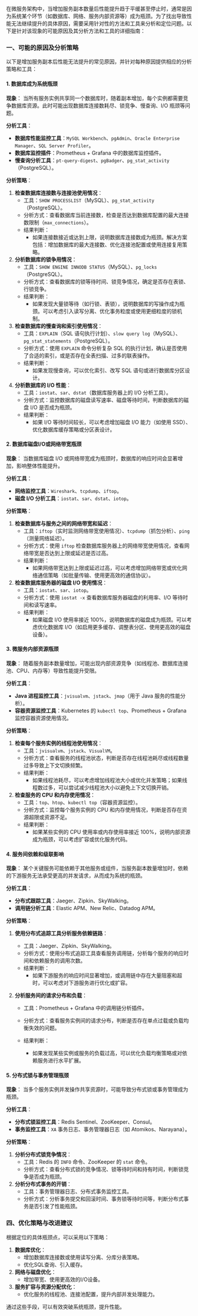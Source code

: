 在微服务架构中，当增加服务副本数量后性能提升趋于平缓甚至停止时，通常是因为系统某个环节（如数据库、网络、服务内部资源等）成为瓶颈。为了找出导致性能无法继续提升的具体原因，需要采用针对性的方法和工具来分析和定位问题。以下是针对该现象的可能原因及其分析方法和工具的详细指南：

### 一、可能的原因及分析策略

以下是增加服务副本后性能无法提升的常见原因，并针对每种原因提供相应的分析策略和工具：

#### 1. **数据库成为系统瓶颈**

**现象**： 当所有服务实例共享同一个数据库时，随着副本增加，每个实例都需要竞争数据库资源。此时可能出现数据库连接数耗尽、锁竞争、慢查询、I/O 瓶颈等问题。

**分析工具**：

- **数据库性能监控工具**：`MySQL Workbench`、`pgAdmin`、`Oracle Enterprise Manager`、`SQL Server Profiler`。
- **数据库监控插件**：Prometheus + Grafana 中的数据库监控插件。
- **慢查询分析工具**：`pt-query-digest`、`pgBadger`、`pg_stat_activity`（PostgreSQL）。

**分析策略**：

1. **检查数据库连接数与连接池使用情况**：
   - 工具：`SHOW PROCESSLIST`（MySQL）、`pg_stat_activity`（PostgreSQL）。
   - 分析方式：查看数据库当前连接数，检查是否达到数据库配置的最大连接数限制（`max_connections`）。
   - 结果判断：
     - 如果连接数接近或达到上限，说明数据库连接数成为瓶颈。解决方案包括：增加数据库的最大连接数、优化连接池配置或使用连接复用策略。
2. **分析数据库的锁争用情况**：
   - 工具：`SHOW ENGINE INNODB STATUS`（MySQL）、`pg_locks`（PostgreSQL）。
   - 分析方式：查看数据库的锁等待时间、锁竞争情况，确定是否存在表锁、行锁竞争。
   - 结果判断：
     - 如果发现大量锁等待（如行锁、表锁），说明数据库的写操作成为瓶颈。可以考虑引入读写分离、优化事务粒度或使用更细粒度的锁机制。
3. **检查数据库的慢查询和索引使用情况**：
   - 工具：`EXPLAIN`（SQL 语句执行计划）、`slow query log`（MySQL）、`pg_stat_statements`（PostgreSQL）。
   - 分析方式：使用 `EXPLAIN` 命令分析复杂 SQL 的执行计划，确认是否使用了合适的索引，或是否存在全表扫描、过多的联表操作。
   - 结果判断：
     - 如果发现慢查询，可以优化索引、改写 SQL 语句或进行数据库分区设计。
4. **分析数据库的 I/O 性能**：
   - 工具：`iostat`、`sar`、`dstat`（数据库服务器上的 I/O 分析工具）。
   - 分析方式：监控数据库的磁盘读写速率、磁盘等待时间，判断数据库的磁盘 I/O 是否成为瓶颈。
   - 结果判断：
     - 如果 I/O 等待时间较长，可以考虑增加磁盘 I/O 能力（如使用 SSD）、优化数据库缓存策略或分区表设计。

#### 2. **数据库磁盘I/O或网络带宽瓶颈**

**现象**： 当数据库磁盘 I/O 或网络带宽成为瓶颈时，数据库的响应时间会显著增加，影响整体性能提升。

**分析工具**：

- **网络监控工具**：`Wireshark`、`tcpdump`、`iftop`。
- **磁盘 I/O 分析工具**：`iostat`、`sar`、`dstat`、`iotop`。

**分析策略**：

1. **检查数据库与服务之间的网络带宽和延迟**：
   - 工具：`iftop`（实时监测网络带宽使用情况）、`tcpdump`（抓包分析）、`ping`（测量网络延迟）。
   - 分析方式：使用 `iftop` 检查数据库服务器上的网络带宽使用情况，查看网络带宽是否达到上限或延迟是否过高。
   - 结果判断：
     - 如果网络带宽达到上限或延迟过高，可以考虑增加网络带宽或优化网络通信策略（如批量传输、使用更高效的通信协议）。
2. **检查数据库服务器的磁盘 I/O 使用情况**：
   - 工具：`iostat`、`sar`、`iotop`。
   - 分析方式：使用 `iostat -x` 查看数据库服务器磁盘的利用率、I/O 等待时间和读写速率。
   - 结果判断：
     - 如果磁盘 I/O 使用率接近 100%，说明数据库的磁盘成为瓶颈。可以考虑优化数据库 I/O（如启用更多缓存、调整表分区、使用更高效的磁盘设备）。

#### 3. **微服务内部资源瓶颈**

**现象**： 随着服务副本数量增加，可能出现内部资源竞争（如线程池、数据库连接池、CPU、内存等）导致性能提升受限。

**分析工具**：

- **Java 进程监控工具**：`jvisualvm`、`jstack`、`jmap`（用于 Java 服务的性能分析）。
- **容器资源监控工具**：Kubernetes 的 `kubectl top`、Prometheus + Grafana 监控容器资源使用情况。

**分析策略**：

1. **检查每个服务实例的线程池使用情况**：
   - 工具：`jvisualvm`、`jstack`、`VisualVM`。
   - 分析方式：查看服务的线程池状态，判断是否存在线程池耗尽或线程数量过多导致上下文切换频繁。
   - 结果判断：
     - 如果线程池耗尽，可以考虑增加线程池大小或优化并发策略；如果线程数过多，可以尝试减少线程池大小以避免上下文切换开销。
2. **检查服务的 CPU 和内存使用情况**：
   - 工具：`top`、`htop`、`kubectl top`（容器资源监控）。
   - 分析方式：监控每个服务实例的 CPU 和内存使用情况，判断是否存在资源超限或资源不足。
   - 结果判断：
     - 如果某些实例的 CPU 使用率或内存使用率接近 100%，说明内部资源成为瓶颈，可以考虑扩容或优化服务代码。

#### 4. **服务间依赖和级联影响**

**现象**： 某个关键服务可能依赖于其他服务或组件，当服务副本数量增加时，依赖的下游服务无法承受更高的并发请求，从而成为系统的瓶颈。

**分析工具**：

- **分布式跟踪工具**：Jaeger、Zipkin、SkyWalking。
- **调用链分析工具**：Elastic APM、New Relic、Datadog APM。

**分析策略**：

1. **使用分布式追踪工具分析服务依赖链路**：

   - 工具：Jaeger、Zipkin、SkyWalking。
   - 分析方式：使用分布式追踪工具查看服务调用链，分析每个服务的响应时间和依赖服务的调用次数。
   - 结果判断：
     - 如果下游服务的响应时间显著增加，或调用链中存在大量阻塞和超时，可以考虑对下游服务进行优化或扩容。

2. **分析服务间的请求分布和负载**：

   - 工具：Prometheus + Grafana 中的调用链分析插件。

   - 分析方式：查看服务实例间的请求分布，判断是否存在单点过载或负载均衡失效的问题。

   - 结果判断：

     - 如果发现某些实例或服务的负载过高，可以优化负载均衡策略或对依赖服务进行水平扩展。

#### 5. **分布式锁与事务管理瓶颈**

**现象**： 当多个服务实例并发操作共享资源时，可能导致分布式锁或事务管理成为瓶颈。

**分析工具**：

- **分布式锁监控工具**：Redis Sentinel、ZooKeeper、Consul。
- **事务监控工具**：`XA` 事务日志、事务管理器日志（如 Atomikos、Narayana）。

**分析策略**：

1. **分析分布式锁竞争情况**：
   - 工具：Redis 的 `INFO` 命令、ZooKeeper 的 `stat` 命令。
   - 分析方式：查看分布式锁的竞争情况、锁等待时间和持有时间，判断锁竞争是否成为瓶颈。
2. **分析分布式事务的开销**：
   - 工具：事务管理器日志、分布式事务监控工具。
   - 分析方式：分析事务提交和回滚时间、事务锁等待时间等，判断分布式事务是否引发了性能瓶颈。

### 四、优化策略与改进建议

根据定位的具体瓶颈点，可以采用以下策略：

1. **数据库优化**：
   - 增加数据库连接数或使用读写分离、分库分表策略。
   - 优化SQL查询、引入缓存。
2. **网络与磁盘优化**：
   - 增加带宽、使用更高效的I/O设备。
3. **服务扩容与资源分配优化**：
   - 优化服务的线程池、连接池配置，提升内部并发处理能力。

通过这些手段，可以有效突破系统瓶颈，提升性能。